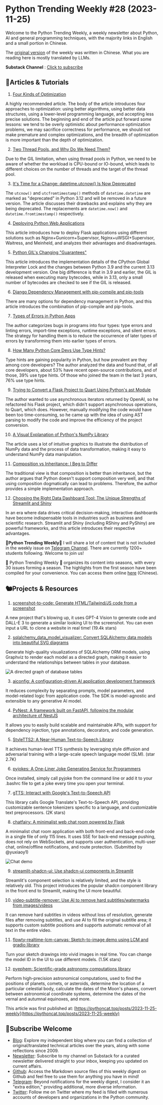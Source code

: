 # Python Trending Weekly #28 (2023-11-25)

Welcome to the Python Trending Weekly, a weekly newsletter about Python, AI and general programming techniques, with the majority links in English and a small portion in Chinese. 

The [original version](https://pythoncat.top/posts/2023-11-25-weekly) of the weekly  was written in Chinese. What you are reading here is mostly translated by LLMs. 

**Substack Channel** : [Click to subscribe](https://pythoncat.substack.com/s/python-trending-weekly) 

## 🦄Articles & Tutorials

1. [Four Kinds of Optimization](https://tratt.net/laurie/blog/2023/four_kinds_of_optimisation.html)

A highly recommended article. The body of the article introduces four approaches to optimization: using better algorithms, using better data structures, using a lower-level programming language, and accepting less precise solutions. The beginning and end of the article put forward some lessons: we tend to be overly optimistic about performance optimization problems, we may sacrifice correctness for performance, we should not make premature and complex optimizations, and the breadth of optimization is more important than the depth of optimization.

2. [Two Thread Pools, and Why Do We Need Them?](https://pythonspeed.com/articles/two-thread-pools/)

Due to the GIL limitation, when using thread pools in Python, we need to be aware of whether the workload is CPU-bound or IO-bound, which leads to different choices on the number of threads and the target of the thread pool.

3. [It's Time for a Change: datetime.utcnow() Is Now Deprecated](https://blog.miguelgrinberg.com/post/it-s-time-for-a-change-datetime-utcnow-is-now-deprecated)

The `utcnow()` and `utcfromtimestamp()` methods of `datetime.datetime` are marked as "deprecated" in Python 3.12 and will be removed in a future version. The article discusses their drawbacks and explains why they are being deprecated. The replacements are `datetime.now()` and `datetime.fromtimestamp()` respectively.

4. [Deploying Python Web Applications](https://www.biaodianfu.com/python-web-server-deployment.html)

This article introduces how to deploy Flask applications using different solutions such as Nginx+Gunicorn+Supervisor, Nginx+uWSGI+Supervisor, Waitress, and Meinheld, and analyzes their advantages and disadvantages.

5. [Python GIL's Changing "Guarantees"](https://stefan-marr.de/2023/11/python-global-interpreter-lock/)

This article introduces the implementation details of the CPython Global Interpreter Lock and the changes between Python 3.9 and the current 3.13 development version. One big difference is that in 3.9 and earlier, the GIL is released when executing many bytecodes, while in 3.13, only a small number of bytecodes are checked to see if the GIL is released.

6. [Django Dependency Management with pip-compile and pip-tools](https://learndjango.com/tutorials/django-dependency-management-pip-compile-and-pip-t)

There are many options for dependency management in Python, and this article introduces the combination of pip-compile and pip-tools.

7. [Types of Errors in Python Apps](https://threeofwands.com/the-types-of-errors-in-python-apps/)

The author categorizes bugs in programs into four types: type errors and linting errors, import-time exceptions, runtime exceptions, and silent errors. The strategy for handling them is to reduce the occurrence of later types of errors by transforming them into earlier types of errors.

8. [How Many Python Core Devs Use Type Hints?](https://blog.orsinium.dev/posts/py/core-devs-typing/)

Type hints are gaining popularity in Python, but how prevalent are they among core developers? The author analyzed the data and found that, of all core developers, about 53% have recent open-source contributions, and of those, 39% use type hints. Of those who joined the team in the last 3 years, 76% use type hints.

9. [Trying to Convert a Flask Project to Quart Using Python's ast Module](https://juejin.cn/post/7304706387645071395)

The author wanted to use asynchronous iterators returned by OpenAI, so he refactored his Flask project, which didn't support asynchronous operations, to Quart, which does. However, manually modifying the code would have been too time-consuming, so he came up with the idea of using AST parsing to modify the code and improve the efficiency of the project conversion.

10. [A Visual Explanation of Python's NumPy Library](https://solothought.com/tutorial/python-numpy/)

The article uses a lot of intuitive graphics to illustrate the distribution of NumPy data and the process of data transformation, making it easy to understand NumPy data manipulation.

11. [Composition vs Inheritance: I Beg to Differ](https://coady.github.io/posts/composition-vs-inheritance.html)

The traditional view is that composition is better than inheritance, but the author argues that Python doesn't support composition very well, and that using composition dogmatically can lead to problems. Therefore, the author provides a simple implementation approach.

12. [Choosing the Right Data Dashboard Tool: The Unique Strengths of Streamlit and Shiny](https://python-bloggers.com/2023/10/choosing-the-right-data-dashboard-tool-the-unique-strengths-of-streamlit-and-shiny/)

In an era where data drives critical decision-making, interactive dashboards have become indispensable tools in industries such as business and scientific research. Streamlit and Shiny (including RShiny and PyShiny) are powerful frameworks, and this article introduces their respective advantages.

🎁**Python Trending Weekly**🎁 I will share a lot of content that is not included in the weekly issue on [Telegram Channel](https://t.me/pythontrendingweekly). There are currently 1200+ students following. Welcome to join us!

🎁 Python Trending Weekly 🎁 organizes its content into seasons, with every 30 issues forming a season. The highlights from the first season have been compiled for your convenience. You can access them online [here](https://pythoncat.top/posts/2023-12-11-weekly) (Chinese).

## 🐿️Projects & Resources

1. [screenshot-to-code: Generate HTML/Tailwind/JS code from a screenshot](https://github.com/abi/screenshot-to-code)

A new project that's blowing up, it uses GPT-4 Vision to generate code and DALL-E 3 to generate a similar looking UI to the screenshot. You can even input a URL to clone a website in real time! (19.4k stars)

2. [sqlalchemy_data_model_visualizer: Convert SQLAlchemy data models into beautiful SVG diagrams](https://github.com/Dicklesworthstone/sqlalchemy_data_model_visualizer)

Generate high-quality visualizations of SQLAlchemy ORM models, using Graphviz to render each model as a directed graph, making it easier to understand the relationships between tables in your database.

![A directed graph of database tables](https://img.pythoncat.top/2023-11-25_sql.png)

3. [aiconfig: A configuration-driven AI application development framework](https://github.com/lastmile-ai/aiconfig)

It reduces complexity by separating prompts, model parameters, and model-related logic from application code. The SDK is model-agnostic and extensible to any generative AI model.

4. [PyNest: A framework built on FastAPI, following the modular architecture of NestJS](https://github.com/PythonNest/PyNest)

It allows you to easily build scalable and maintainable APIs, with support for dependency injection, type annotations, decorators, and code generation.

5. [StyleTTS2: A Near-Human Text-to-Speech Library](https://github.com/yl4579/StyleTTS2)

It achieves human-level TTS synthesis by leveraging style diffusion and adversarial training with a large-scale speech language model (SLM). (star 2.7K)

6. [pyjokes: A One-Liner Joke Generating Service for Programmers](https://github.com/pyjokes/pyjokes)

Once installed, simply call pyjoke from the command line or add it to your .bashrc file to get a joke every time you open your terminal.

7. [gTTS: Interact with Google's Text-to-Speech API](https://github.com/pndurette/gTTS)

This library calls Google Translate's Text-to-Speech API, providing customizable sentence tokenizers specific to a language, and customizable text preprocessors. (2K stars)

8. [chatfairy: A minimalist web chat room powered by Flask](https://github.com/yuxiaoy1/chatfairy)

A minimalist chat room application with both front-end and back-end code in a single file of only 115 lines. It uses SSE for back-end message pushing, does not rely on WebSockets, and supports user authentication, multi-user chat, online/offline notifications, and route protection. (Submitted by @yuxiaoy1)

![Chat demo](https://img.pythoncat.top/2023-11-25_chatfairy.png)

9. [streamlit-shadcn-ui: Use shadcn-ui components in Streamlit](https://github.com/ObservedObserver/streamlit-shadcn-ui)

Streamlit's component selection is relatively limited, and the style is relatively old. This project introduces the popular shadcn component library in the front end to Streamlit, making the UI more beautiful.

10. [video-subtitle-remover: Use AI to remove hard subtitles/watermarks from images/videos](https://github.com/YaoFANGUK/video-subtitle-remover)

It can remove hard subtitles in videos without loss of resolution, generate files after removing subtitles, and use AI to fill the original subtitle area; it supports custom subtitle positions and supports automatic removal of all text in the entire video.

11. [flowty-realtime-lcm-canvas: Sketch-to-image demo using LCM and gradio library](https://github.com/flowtyone/flowty-realtime-lcm-canvas)

Turn your sketch drawings into vivid images in real time. You can change the model ID in the UI to use different models. (1.5K stars)

12. [pyephem: Scientific-grade astronomy computations library](https://github.com/brandon-rhodes/pyephem)

Perform high-precision astronomical computations, used to find the positions of planets, comets, or asteroids, determine the location of a particular celestial body, calculate the dates of the Moon's phases, convert between astronomical coordinate systems, determine the dates of the vernal and autumnal equinoxes, and more.

This article was first published at: [https://pythoncat.top/posts/2023-11-25-weekly](https://pythoncat.top/posts/2023-11-25-weekly)

## 🐼Subscribe Welcome

- [Blog](https://pythoncat.top): Explore my independent blog where you can find a collection of original/translated technical articles over the years, along with some reflections since 2009.
- [Newsletter](https://pythoncat.substack.com/s/python-trending-weekly): Subscribe to my channel on Substack for a curated newsletter delivered straight to your inbox, keeping you updated on current affairs.
- [Github](https://github.com/chinesehuazhou/python-weekly): Access the Markdown source files of this weekly digest on Github and feel free to use them for anything you have in mind!
- [Telegram](https://t.me/pythontrendingweekly): Beyond notifications for the weekly digest, I consider it an "extra edition," providing additional, more diverse information.
- [Twitter](https://twitter.com/chinesehuazhou): Follow me on Twitter where my feed is filled with numerous accounts of developers and organizations in the Python community.